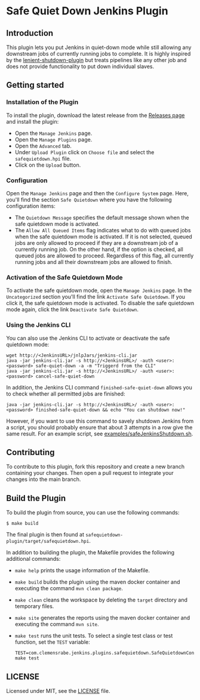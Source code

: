 # Safe Quiet Down Jenkins Plugin

## Introduction

This plugin lets you put Jenkins in quiet-down mode while still allowing any
downstream jobs of currently running jobs to complete. It is highly inspired
by the [lenient-shutdown-plugin] but treats pipelines like any other job and
does not provide functionality to put down individual slaves.


## Getting started

### Installation of the Plugin

To install the plugin, download the latest release from the
[Releases page] and install the plugin:

  - Open the `Manage Jenkins` page.
  - Open the `Manage Plugins` page.
  - Open the `Advanced` tab.
  - Under `Upload Plugin` click on `Choose file` and select the `safequietdown.hpi`
    file.
  - Click on the `Upload` button.


### Configuration

Open the `Manage Jenkins` page and then the `Configure System` page. Here, you'll
find the section `Safe Quietdown` where you have the following configuration items:

  - The `Quietdown Message` specifies the default message shown when the safe
    quietdown mode is activated.
  - The `Allow All Queued Items` flag indicates what to do with queued jobs when
    the safe quietdown mode is activated. If it is not selected, queued jobs are
    only allowed to proceed if they are a downstream job of a currently running
    job. On the other hand, if the option is checked, all queued jobs are allowed
    to proceed.
    Regardless of this flag, all currently running jobs and all their downstream
    jobs are allowed to finish.


### Activation of the Safe Quietdown Mode

To activate the safe quietdown mode, open the `Manage Jenkins` page. In the
`Uncategorized` section you'll find the link `Activate Safe Quietdown`. If
you click it, the safe quietdown mode is activated. To disable the
safe quietdown mode again, click the link `Deactivate Safe Quietdown`.


### Using the Jenkins CLI

You can also use the Jenkins CLI to activate or deactivate the safe quietdown
mode:

    wget http://<JenkinsURL>/jnlpJars/jenkins-cli.jar
    java -jar jenkins-cli.jar -s http://<JenkinsURL>/ -auth <user>:<password> safe-quiet-down -a -m "Triggerd from the CLI"
    java -jar jenkins-cli.jar -s http://<JenkinsURL>/ -auth <user>:<password> cancel-safe-quiet-down

In addition, the Jenkins CLI command `finished-safe-quiet-down` allows you
to check whether all permitted jobs are finished:

    java -jar jenkins-cli.jar -s http://<JenkinsURL>/ -auth <user>:<password> finished-safe-quiet-down && echo "You can shutdown now!"

However, if you want to use this command to savely shutdown Jenkins from a
script, you should probably ensure that about 3 attempts in a row give the
same result. For an example script, see [examples/safeJenkinsShutdown.sh].


## Contributing

To contribute to this plugin, fork this repository and create a new branch
containing your changes. Then open a pull request to integrate your changes
into the main branch.


## Build the Plugin

To build the plugin from source, you can use the following commands:

    $ make build

The final plugin is then found at `safequietdown-plugin/target/safequietdown.hpi`.

In addition to building the plugin, the Makefile provides the following additional
commands:

  - `make help` prints the usage information of the Makefile.
  - `make build` builds the plugin using the maven docker container and executing
    the command `mvn clean package`.
  - `make clean` cleans the workspace by deleting the `target` directory and
    temporary files.
  - `make site` generates the reports using the maven docker container and
    executing the command `mvn site`.
  - `make test` runs the unit tests. To select a single test class or test function,
    set the `TEST` variable:

        TEST=com.clemensrabe.jenkins.plugins.safequietdown.SafeQuietdownConfigurationTest#testAllowAllQueuedItemsSetting make test


## LICENSE

Licensed under MIT, see the [LICENSE] file.


[lenient-shutdown-plugin]: https://github.com/jenkinsci/lenient-shutdown-plugin
[Releases page]: https://github.com/seeraven/safequietdown-plugin/releases
[examples/safeJenkinsShutdown.sh]: examples/safeJenkinsShutdown.sh
[LICENSE]: LICENSE.md